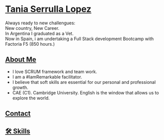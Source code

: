 
# [Tania Serrulla Lopez](https://github.com/Tania-Serrulla)

Always ready to new challengues:  
New country, New Career.  
In Argentina I graduated as a Vet.  
Now in Spain, i am undertaking a Full Stack development Bootcamp with Factoria F5 (850 hours.)

## [About Me](https://github.com/Tania-Serrulla#-about-me)

-   I love SCRUM framework and team work.
-   I am a #IamRemarkable facilitator.
-   I believe that soft skills are essential for our personal and professional growth.
-   CAE (C1). Cambridge University. English is the window that allows us to explore the world.

## [Contact](https://github.com/elegarmi#mailbox-connect-with-me)

## [🛠 Skills](https://github.com/PazManrique#-skills)

<!---
Tania-Serrulla/Tania-Serrulla is a ✨ special ✨ repository because its `README.md` (this file) appears on your GitHub profile.
You can click the Preview link to take a look at your changes.
--->
<!--stackedit_data:
eyJoaXN0b3J5IjpbMTMxNjQ5MTQxMywxNDAwMjE1MDQwLDYyOT
k1MzI3Ml19
-->